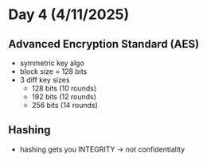 # Day 4 (4/11/2025)

## Advanced Encryption Standard (AES)

- symmetric key algo
- block size = 128 bits
- 3 diff key sizes
  - 128 bits (10 rounds)
  - 192 bits (12 rounds)
  - 256 bits (14 rounds)

## Hashing

- hashing gets you INTEGRITY -> not confidentiality
